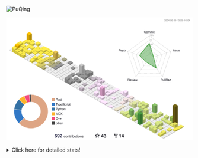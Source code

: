 ![PuQing](https://user-images.githubusercontent.com/27223114/171565019-9a56fae6-b08b-421f-99db-7e830da42371.png)

![](./profile-3d-contrib/profile-season-animate.svg)

<details>
<summary>Click here for detailed stats!</summary>

<!--START_SECTION:waka-->
![Lines of code](https://img.shields.io/badge/From%20Hello%20World%20I%27ve%20Written-2.7%20million%20lines%20of%20code-blue)

**🐱 My GitHub Data** 

> 📦 470.1 kB Used in GitHub's Storage 
 > 
> 🏆 515 Contributions in the Year 2025
 > 
> 🚫 Not Opted to Hire
 > 
> 📜 36 Public Repositories 
 > 
> 🔑 36 Private Repositories 
 > 
**I'm an Early 🐤** 

```text
🌞 Morning                1014 commits        ██░░░░░░░░░░░░░░░░░░░░░░░   09.37 % 
🌆 Daytime                4666 commits        ███████████░░░░░░░░░░░░░░   43.14 % 
🌃 Evening                2932 commits        ███████░░░░░░░░░░░░░░░░░░   27.11 % 
🌙 Night                  2205 commits        █████░░░░░░░░░░░░░░░░░░░░   20.38 % 
```


📊 **This Week I Spent My Time On** 

```text
💬 Programming Languages: 
Python                   7 hrs               ██████████████░░░░░░░░░░░   54.37 % 
Swift                    3 hrs 46 mins       ███████░░░░░░░░░░░░░░░░░░   29.32 % 
CSV                      1 hr 18 mins        ███░░░░░░░░░░░░░░░░░░░░░░   10.20 % 
JSON                     31 mins             █░░░░░░░░░░░░░░░░░░░░░░░░   04.10 % 
Other                    8 mins              ░░░░░░░░░░░░░░░░░░░░░░░░░   01.09 % 

🔥 Editors: 
VS Code                  12 hrs 53 mins      █████████████████████████   100.00 % 

💻 Operating System: 
Linux                    8 hrs 36 mins       █████████████████░░░░░░░░   66.73 % 
Mac                      4 hrs 17 mins       ████████░░░░░░░░░░░░░░░░░   33.27 % 
```


<!--END_SECTION:waka-->
</details>
